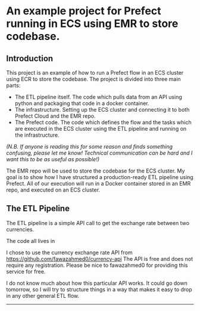 <H1>An example project for Prefect running in ECS using EMR to store codebase.</H1>

## Introduction
This project is an example of how to run a Prefect flow in an ECS cluster using ECR to store the codebase.
The project is divided into three main parts: 
* The ETL pipeline itself. The code which pulls data from an API using python and packaging that code in a docker container.
* The infrastructure. Setting up the ECS cluster and connecting it to both Prefect Cloud and the EMR repo.
* The Prefect code. The code which defines the flow and the tasks which are executed in the ECS cluster using the ETL pipeline and running on the infrastructure.

*(N.B. If anyone is reading this for some reason and finds something confusing, please let me know! Technical communication can be hard and I want this to be as useful as possible!)*


The EMR repo will be used to store the codebase for the ECS cluster.
My goal is to show how I have structured a production-ready ETL pipeline using Prefect.
All of our execution will run in a Docker container stored in an EMR repo, and executed on an ECS cluster.


## The ETL Pipeline
The ETL pipeline is a simple API call to get the exchange rate between two currencies.

The code all lives in 

I chose to use the currency exchange rate API from https://github.com/fawazahmed0/currency-api
The API is free and does not require any registration. Please be nice to fawazahmed0 for providing this service for free.

I do not know much about how this particular API works. It could go down tomorrow, so I will try to structure things in a way that makes it easy to drop in any other general ETL flow.

--------------------------------------------

